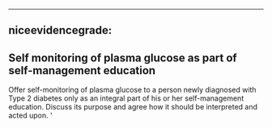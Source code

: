 
---
niceevidencegrade: 
---

## Self monitoring of plasma glucose as part of self-management education
Offer self-monitoring of plasma glucose to a person newly diagnosed with Type 2 diabetes only as an integral part of his or her self-management education. Discuss its purpose and agree how it should be interpreted and acted upon.
'

